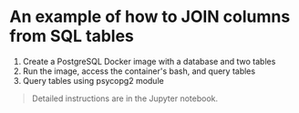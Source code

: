 # An example of how to JOIN columns from SQL tables
1. Create a PostgreSQL Docker image with a database and two tables
2. Run the image, access the container's bash, and query tables
3. Query tables using psycopg2 module

> Detailed instructions are in the Jupyter notebook.
